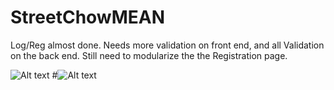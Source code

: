 # StreetChowMEAN
Log/Reg almost done. Needs more validation on front end, and all Validation on the back end.
Still need to modularize the the Registration page.

![Alt text](.Assets/Wireframe.JPG?raw=true "Wireframe")
#![Alt text](/relative/path/to/img.jpg?raw=true "Optional Title")
